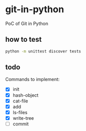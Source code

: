 # git-in-python

PoC of Git in Python

## how to test

```bash
python -m unittest discover tests
```

## todo

Commands to implement:

- [x] init
- [x] hash-object
- [x] cat-file
- [x] add
- [x] ls-files
- [x] write-tree
- [ ] commit
